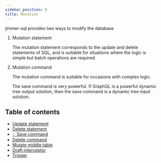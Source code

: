 ```yaml
---
sidebar_position: 8
title: Mutation
---
```


jimmer-sql provides two ways to modify the database

1. Mutation statement

    The mutation statement corresponds to the update and delete statements of SQL, and is suitable for situations where the logic is simple but batch operations are required.

2. Mutation command

    The mutation command is suitable for occasions with complex logic.
    
    The save command is very powerful. If GraphQL is a powerful dynamic tree output solution, then the save command is a dynamic tree input solution.

## Table of contents

- [Update statement](./update-statement)
- [Delete statement](./delete-statement)
- [&#128161; Save command](./save-command)
- [Delete command](./delete-command)
- [Mutate middle table](./association)
- [Draft interceptor](./interceptor)
- [Trigger](./trigger)